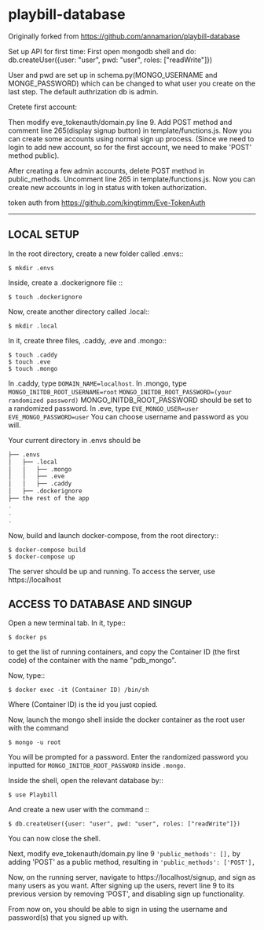 # playbill-database

Originally forked from https://github.com/annamarion/playbill-database

Set up API for first time:
First open mongodb shell and do:
db.createUser({user: "user", pwd: "user", roles: ["readWrite"]})

User and pwd are set up in schema.py(MONGO_USERNAME and MONGE_PASSWORD) which can be changed to what user you create on the last step. The default authrization db is admin.

Cretete first account:

Then modify eve_tokenauth/domain.py line 9. Add POST method and comment line 265(display signup button) in template/functions.js. Now you can create some accounts using normal sign up process. (Since we need to login to add new account, so for the first account, we need to make 'POST' method public).

After creating a few admin accounts, delete POST method in public_methods. Uncomment line 265 in template/functions.js.
Now you can create new accounts in log in status with token authorization.

token auth from https://github.com/kingtimm/Eve-TokenAuth


-------------------
LOCAL SETUP
-------
In the root directory, create a new folder called .envs::

    $ mkdir .envs

Inside, create a .dockerignore file ::

    $ touch .dockerignore

Now, create another directory called .local::

    $ mkdir .local

In it, create three files, .caddy, .eve and .mongo::

    $ touch .caddy
    $ touch .eve
    $ touch .mongo

In .caddy, type `DOMAIN_NAME=localhost`.
In .mongo, type
    `MONGO_INITDB_ROOT_USERNAME=root`
    `MONGO_INITDB_ROOT_PASSWORD=(your randomized password)`
MONGO_INITDB_ROOT_PASSWORD should be set to a randomized password.
In .eve, type
    `EVE_MONGO_USER=user`
    `EVE_MONGO_PASSWORD=user`
You can choose username and password as you will.

Your current directory in .envs should be
```bash
├── .envs
│   ├── .local
│   │   ├── .mongo
│   │   ├── .eve
│   │   ├── .caddy
│   ├── .dockerignore
├── the rest of the app
.
.
.
```

Now, build and launch docker-compose, from the root directory::

    $ docker-compose build
    $ docker-compose up

The server should be up and running. To access the server, use https://localhost


ACCESS TO DATABASE AND SINGUP
-------
Open a new terminal tab. In it, type::

    $ docker ps

to get the list of running containers, and copy the Container ID (the first code)
of the container with the name "pdb_mongo".

Now, type::

    $ docker exec -it (Container ID) /bin/sh

Where (Container ID) is the id you just copied.

Now, launch the mongo shell inside the docker container as the root user with
the command

    $ mongo -u root

You will be prompted for a password. Enter the randomized password you inputted
for `MONGO_INITDB_ROOT_PASSWORD` inside `.mongo`.

Inside the shell, open the relevant database by::

    $ use Playbill


And create a new user with the command ::

    $ db.createUser({user: "user", pwd: "user", roles: ["readWrite"]})

You can now close the shell.


Next, modify eve_tokenauth/domain.py line 9
    `'public_methods': [],`
by adding 'POST' as a public method, resulting in
    `'public_methods': ['POST'],`


Now, on the running server, navigate to https://localhost/signup, and sign as
many users as you want. After signing up the users, revert line 9 to its previous
version by removing 'POST', and disabling sign up functionality.


From now on, you should be able to sign in using the username and password(s)
that you signed up with.
